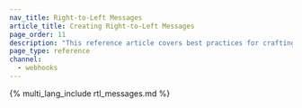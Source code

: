 ```yaml
---
nav_title: Right-to-Left Messages
article_title: Creating Right-to-Left Messages
page_order: 11
description: "This reference article covers best practices for crafting messages in Braze that read from right-to-left."
page_type: reference
channel:
  - webhooks
---
```


{% multi_lang_include rtl_messages.md %}